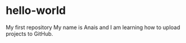 # hello-world
My first repository
My name is Anais and I am learning how to upload projects to GitHub.
